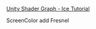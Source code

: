 [Unity Shader Graph - Ice Tutorial](https://www.youtube.com/watch?v=Gym5JWHgjkk)

ScreenColor
add Fresnel

